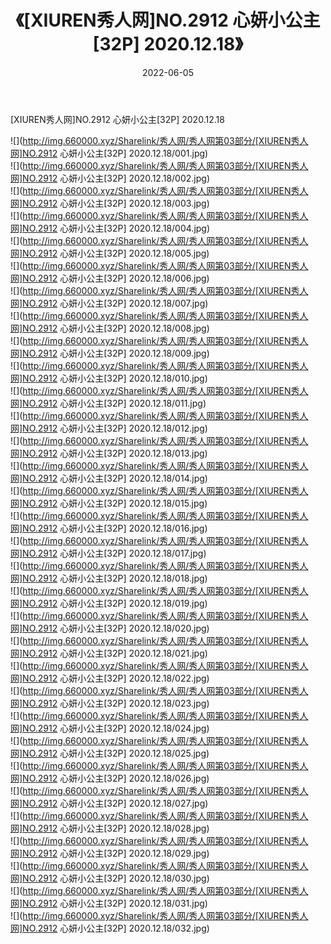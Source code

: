 ﻿---
layout: post
title:  《[XIUREN秀人网]NO.2912 心妍小公主[32P] 2020.12.18》
date:   2022-06-05
img: http://img.660000.xyz/Sharelink/秀人网/秀人网第03部分/[XIUREN秀人网]NO.2912 心妍小公主[32P] 2020.12.18/000.jpg
categories: [美女, 清纯, 唯美]
---

[XIUREN秀人网]NO.2912 心妍小公主[32P] 2020.12.18

 ![](http://img.660000.xyz/Sharelink/秀人网/秀人网第03部分/[XIUREN秀人网]NO.2912 心妍小公主[32P] 2020.12.18/001.jpg) <br>![](http://img.660000.xyz/Sharelink/秀人网/秀人网第03部分/[XIUREN秀人网]NO.2912 心妍小公主[32P] 2020.12.18/002.jpg) <br>![](http://img.660000.xyz/Sharelink/秀人网/秀人网第03部分/[XIUREN秀人网]NO.2912 心妍小公主[32P] 2020.12.18/003.jpg) <br>![](http://img.660000.xyz/Sharelink/秀人网/秀人网第03部分/[XIUREN秀人网]NO.2912 心妍小公主[32P] 2020.12.18/004.jpg) <br>![](http://img.660000.xyz/Sharelink/秀人网/秀人网第03部分/[XIUREN秀人网]NO.2912 心妍小公主[32P] 2020.12.18/005.jpg) <br>![](http://img.660000.xyz/Sharelink/秀人网/秀人网第03部分/[XIUREN秀人网]NO.2912 心妍小公主[32P] 2020.12.18/006.jpg) <br>![](http://img.660000.xyz/Sharelink/秀人网/秀人网第03部分/[XIUREN秀人网]NO.2912 心妍小公主[32P] 2020.12.18/007.jpg) <br>![](http://img.660000.xyz/Sharelink/秀人网/秀人网第03部分/[XIUREN秀人网]NO.2912 心妍小公主[32P] 2020.12.18/008.jpg) <br>![](http://img.660000.xyz/Sharelink/秀人网/秀人网第03部分/[XIUREN秀人网]NO.2912 心妍小公主[32P] 2020.12.18/009.jpg) <br>![](http://img.660000.xyz/Sharelink/秀人网/秀人网第03部分/[XIUREN秀人网]NO.2912 心妍小公主[32P] 2020.12.18/010.jpg) <br>![](http://img.660000.xyz/Sharelink/秀人网/秀人网第03部分/[XIUREN秀人网]NO.2912 心妍小公主[32P] 2020.12.18/011.jpg) <br>![](http://img.660000.xyz/Sharelink/秀人网/秀人网第03部分/[XIUREN秀人网]NO.2912 心妍小公主[32P] 2020.12.18/012.jpg) <br>![](http://img.660000.xyz/Sharelink/秀人网/秀人网第03部分/[XIUREN秀人网]NO.2912 心妍小公主[32P] 2020.12.18/013.jpg) <br>![](http://img.660000.xyz/Sharelink/秀人网/秀人网第03部分/[XIUREN秀人网]NO.2912 心妍小公主[32P] 2020.12.18/014.jpg) <br>![](http://img.660000.xyz/Sharelink/秀人网/秀人网第03部分/[XIUREN秀人网]NO.2912 心妍小公主[32P] 2020.12.18/015.jpg) <br>![](http://img.660000.xyz/Sharelink/秀人网/秀人网第03部分/[XIUREN秀人网]NO.2912 心妍小公主[32P] 2020.12.18/016.jpg) <br>![](http://img.660000.xyz/Sharelink/秀人网/秀人网第03部分/[XIUREN秀人网]NO.2912 心妍小公主[32P] 2020.12.18/017.jpg) <br>![](http://img.660000.xyz/Sharelink/秀人网/秀人网第03部分/[XIUREN秀人网]NO.2912 心妍小公主[32P] 2020.12.18/018.jpg) <br>![](http://img.660000.xyz/Sharelink/秀人网/秀人网第03部分/[XIUREN秀人网]NO.2912 心妍小公主[32P] 2020.12.18/019.jpg) <br>![](http://img.660000.xyz/Sharelink/秀人网/秀人网第03部分/[XIUREN秀人网]NO.2912 心妍小公主[32P] 2020.12.18/020.jpg) <br>![](http://img.660000.xyz/Sharelink/秀人网/秀人网第03部分/[XIUREN秀人网]NO.2912 心妍小公主[32P] 2020.12.18/021.jpg) <br>![](http://img.660000.xyz/Sharelink/秀人网/秀人网第03部分/[XIUREN秀人网]NO.2912 心妍小公主[32P] 2020.12.18/022.jpg) <br>![](http://img.660000.xyz/Sharelink/秀人网/秀人网第03部分/[XIUREN秀人网]NO.2912 心妍小公主[32P] 2020.12.18/023.jpg) <br>![](http://img.660000.xyz/Sharelink/秀人网/秀人网第03部分/[XIUREN秀人网]NO.2912 心妍小公主[32P] 2020.12.18/024.jpg) <br>![](http://img.660000.xyz/Sharelink/秀人网/秀人网第03部分/[XIUREN秀人网]NO.2912 心妍小公主[32P] 2020.12.18/025.jpg) <br>![](http://img.660000.xyz/Sharelink/秀人网/秀人网第03部分/[XIUREN秀人网]NO.2912 心妍小公主[32P] 2020.12.18/026.jpg) <br>![](http://img.660000.xyz/Sharelink/秀人网/秀人网第03部分/[XIUREN秀人网]NO.2912 心妍小公主[32P] 2020.12.18/027.jpg) <br>![](http://img.660000.xyz/Sharelink/秀人网/秀人网第03部分/[XIUREN秀人网]NO.2912 心妍小公主[32P] 2020.12.18/028.jpg) <br>![](http://img.660000.xyz/Sharelink/秀人网/秀人网第03部分/[XIUREN秀人网]NO.2912 心妍小公主[32P] 2020.12.18/029.jpg) <br>![](http://img.660000.xyz/Sharelink/秀人网/秀人网第03部分/[XIUREN秀人网]NO.2912 心妍小公主[32P] 2020.12.18/030.jpg) <br>![](http://img.660000.xyz/Sharelink/秀人网/秀人网第03部分/[XIUREN秀人网]NO.2912 心妍小公主[32P] 2020.12.18/031.jpg) <br>![](http://img.660000.xyz/Sharelink/秀人网/秀人网第03部分/[XIUREN秀人网]NO.2912 心妍小公主[32P] 2020.12.18/032.jpg) <br>